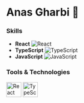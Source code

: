 # Anas Gharbi 👋

### Skills

- **React** ![React](https://img.shields.io/badge/-React-20232A?logo=react&logoColor=61DAFB&style=flat)
- **TypeScript** ![TypeScript](https://img.shields.io/badge/-TypeScript-3178C6?logo=typescript&logoColor=white&style=flat)
- **JavaScript** ![JavaScript](https://img.shields.io/badge/-JavaScript-F7DF1E?logo=javascript&logoColor=black&style=flat)

### Tools & Technologies

<img src="https://path-to-your-icon.png" alt="React Icon" width="40px"/> <img src="https://path-to-your-icon.png" alt="TypeScript Icon" width="40px"/>

